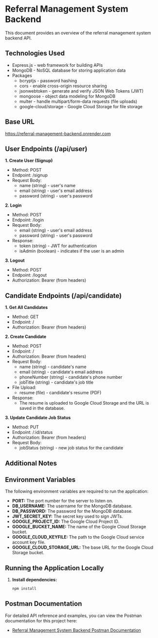 # Referral Management System Backend

This document provides an overview of the referral management system backend API.

## Technologies Used

* Express.js - web framework for building APIs
* MongoDB - NoSQL database for storing application data
* Packages
    * bcryptjs - password hashing
    * cors - enable cross-origin resource sharing
    * jsonwebtoken - generate and verify JSON Web Tokens (JWT)
    * mongoose - object data modeling for MongoDB
    * multer - handle multipart/form-data requests (file uploads)
    * google-cloud/storage - Google Cloud Storage for file storage

## Base URL

https://referral-management-backend.onrender.com

## User Endpoints (/api/user)

**1. Create User (Signup)**

* Method: POST
* Endpoint: /signup
* Request Body:
    * name (string) - user's name
    * email (string) - user's email address
    * password (string) - user's password

**2. Login**

* Method: POST
* Endpoint: /login
* Request Body:
    * email (string) - user's email address
    * password (string) - user's password
* Response:
    * token (string) - JWT for authentication
    * isAdmin (boolean) - indicates if the user is an admin

**3. Logout**

* Method: POST
* Endpoint: /logout
* Authorization: Bearer <token> (from headers)

## Candidate Endpoints (/api/candidate)

**1. Get All Candidates**

* Method: GET
* Endpoint: /
* Authorization: Bearer <token> (from headers)

**2. Create Candidate**

* Method: POST
* Endpoint: /
* Authorization: Bearer <token> (from headers)
* Request Body:
    * name (string) - candidate's name
    * email (string) - candidate's email address
    * phoneNumber (string) - candidate's phone number
    * jobTitle (string) - candidate's job title
* File Upload:
    * resume (file) - candidate's resume (PDF)
* Response:
    * The resume is uploaded to Google Cloud Storage and the URL is saved in the database.

**3. Update Candidate Job Status**

* Method: PUT
* Endpoint: /:id/status
* Authorization: Bearer <token> (from headers)
* Request Body:
    * jobStatus (string) - new job status for the candidate

## Additional Notes

## Environment Variables

The following environment variables are required to run the application:

* **PORT:** The port number for the server to listen on.
* **DB_USERNAME:** The username for the MongoDB database.
* **DB_PASSWORD:** The password for the MongoDB database.
* **JWT_SECRET_KEY:** The secret key used to sign JWTs.
* **GOOGLE_PROJECT_ID:** The Google Cloud Project ID.
* **GOOGLE_BUCKET_NAME:** The name of the Google Cloud Storage bucket.
* **GOOGLE_CLOUD_KEYFILE:** The path to the Google Cloud service account key file.
* **GOOGLE_CLOUD_STORAGE_URL:** The base URL for the Google Cloud Storage bucket.

## Running the Application Locally

1. **Install dependencies:**
   ```bash
   npm install

## Postman Documentation

For detailed API reference and examples, you can view the Postman documentation for this project here:

* [Referral Management System Backend Postman Documentation](https://documenter.getpostman.com/view/26860365/2sAYQakr9M)